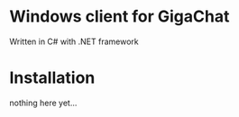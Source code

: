 # Windows client for GigaChat
Written in C# with .NET framework

# Installation
nothing here yet...
